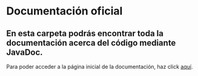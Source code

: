 # Documentación oficial

## En esta carpeta podrás encontrar toda la documentación acerca del código mediante JavaDoc.

Para poder acceder a la página inicial de la documentación, haz click [aquí](https://robertocarrichi.github.io/POO-Proyecto-Final/).